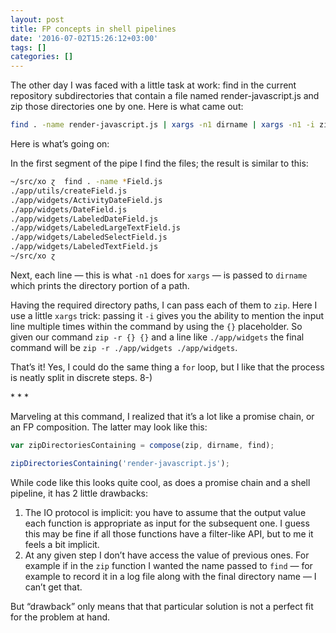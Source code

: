 ```yaml
---
layout: post
title: FP concepts in shell pipelines
date: '2016-07-02T15:26:12+03:00'
tags: []
categories: []
---
```

The other day I was faced with a little task at work: find in the
current repository subdirectories that contain a file named
render-javascript.js and zip those directories one by one. Here is what
came out:

```bash
find . -name render-javascript.js | xargs -n1 dirname | xargs -n1 -i zip -r {} {}
```

Here is what’s going on:

In the first segment of the pipe I find the files; the result is similar to this:

```bash
~/src/xo ɀ  find . -name *Field.js
./app/utils/createField.js
./app/widgets/ActivityDateField.js
./app/widgets/DateField.js
./app/widgets/LabeledDateField.js
./app/widgets/LabeledLargeTextField.js
./app/widgets/LabeledSelectField.js
./app/widgets/LabeledTextField.js
~/src/xo ɀ
```

Next, each line — this is what `-n1` does for `xargs` — is passed to
`dirname` which prints the directory portion of a path.

Having the required directory paths, I can pass each of them to `zip`.
Here I use a little `xargs` trick: passing it `-i` gives you the ability
to mention the input line multiple times within the command by using the
`{}` placeholder. So given our command `zip -r {} {}` and a line like
`./app/widgets` the final command will be `zip -r ./app/widgets
./app/widgets`.

That’s it! Yes, I could do the same thing a `for` loop, but I like that
the process is neatly split in discrete steps. 8-)

\* * *

Marveling at this command, I realized that it’s a lot like a promise
chain, or an FP composition. The latter may look like this:

```js
var zipDirectoriesContaining = compose(zip, dirname, find);

zipDirectoriesContaining('render-javascript.js');
```

While code like this looks quite cool, as does a promise chain and a
shell pipeline, it has 2 little drawbacks:

1. The IO protocol is implicit: you have to assume that the output value
	 each function is appropriate as input for the subsequent one. I guess
	 this may be fine if all those functions have a filter-like API, but
	 to me it feels a bit implicit.
2. At any given step I don’t have access the value of previous ones. For
	 example if in the `zip` function I wanted the name passed to `find` —
	 for example to record it in a log file along with the final directory
	 name — I can’t get that.

But “drawback” only means that that particular solution is not a perfect
fit for the problem at hand.
